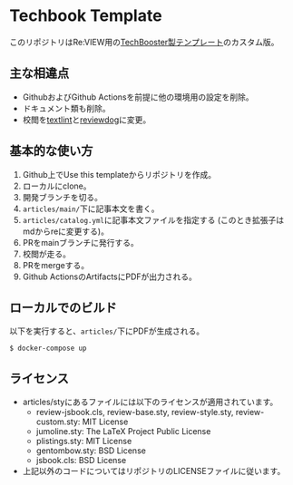 # Techbook Template

このリポジトリはRe:VIEW用の[TechBooster製テンプレート](https://github.com/TechBooster/ReVIEW-Template)のカスタム版。

## 主な相違点

- GithubおよびGithub Actionsを前提に他の環境用の設定を削除。
- ドキュメント類も削除。
- 校閲を[textlint](https://textlint.github.io/)と[reviewdog](https://github.com/reviewdog/reviewdog)に変更。

## 基本的な使い方

1. Github上でUse this templateからリポジトリを作成。 
2. ローカルにclone。 
3. 開発ブランチを切る。
4. `articles/main/`下に記事本文を書く。
5. `articles/catalog.yml`に記事本文ファイルを指定する (このとき拡張子はmdからreに変更する)。 
6. PRをmainブランチに発行する。 
7. 校閲が走る。 
8. PRをmergeする。 
9. Github ActionsのArtifactsにPDFが出力される。

## ローカルでのビルド

以下を実行すると、`articles/`下にPDFが生成される。

```shell
$ docker-compose up
```

## ライセンス

- articles/styにあるファイルには以下のライセンスが適用されています。
  - review-jsbook.cls, review-base.sty, review-style.sty, review-custom.sty: MIT License
  - jumoline.sty: The LaTeX Project Public License
  - plistings.sty: MIT License
  - gentombow.sty: BSD License
  - jsbook.cls: BSD License
- 上記以外のコードについてはリポジトリのLICENSEファイルに従います。
